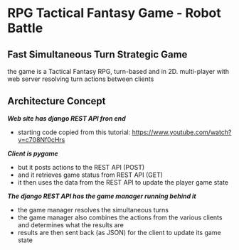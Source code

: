 # RPG Tactical Fantasy Game - Robot Battle
## Fast Simultaneous Turn Strategic Game

the game is a Tactical Fantasy RPG, turn-based and in 2D.
multi-player with web server resolving turn actions between clients

## Architecture Concept

***Web site has django REST API fron end***
* starting code copied from this tutorial: https://www.youtube.com/watch?v=c708Nf0cHrs

***Client is pygame***
* but it posts actions to the REST API (POST)
* and it retrieves game status from REST API (GET)
* it then uses the data from the REST API to update the player game state

***The django REST API has the game manager running behind it***
* the game manager resolves the simultaneous turns
* the game manager also combines the actions from the various clients and determines what the results are
* results are then sent back (as JSON) for the client to update its game state
